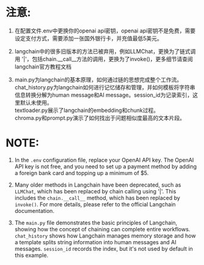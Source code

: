 # 注意:

1. 在配置文件.env中更换你的openai api密钥，openai api密钥不是免费，需要设定支付方式，需要添加一张国外银行卡，并充值最低5美元。

2. langchain中的很多旧版本的方法已被弃用，例如LLMChat，更换为了链式调用 '|'，包括chain.__call__方法的调用，更换为了invoke()，更多细节请查阅langchain官方教程文档

3. main.py为langchain的基本原理，如何通过链的思想完成整个工作流。  
   chat_history.py为langchain如何进行记忆储存和管理，并如何模板将字符串信息转换分解为human message和AI message。session_id为记录索引，这里默认未使用。  
   textloader.py展示了langchain的embedding和chunk过程。  
   chroma.py和prompt.py演示了如何找出于问题相似度最高的文本片段。  


# NOTE:

1. In the `.env` configuration file, replace your OpenAI API key. The OpenAI API key is not free, and you need to set up a payment method by adding a foreign bank card and topping up a minimum of $5.

2. Many older methods in Langchain have been deprecated, such as `LLMChat`, which has been replaced by chain calling using '|'. This includes the `chain.__call__` method, which has been replaced by `invoke()`. For more details, please refer to the official Langchain documentation.

3. The `main.py` file demonstrates the basic principles of Langchain, showing how the concept of chaining can complete entire workflows. 
   `chat_history` shows how Langchain manages memory storage and how a template splits string information into human messages and AI messages. `session_id` records the index, but it's not used by default in this example.

